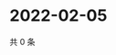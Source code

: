 # 2022-02-05

共 0 条

<!-- BEGIN WEIBO -->
<!-- 最后更新时间 Sat Feb 05 2022 14:08:27 GMT+0800 (China Standard Time) -->

<!-- END WEIBO -->
